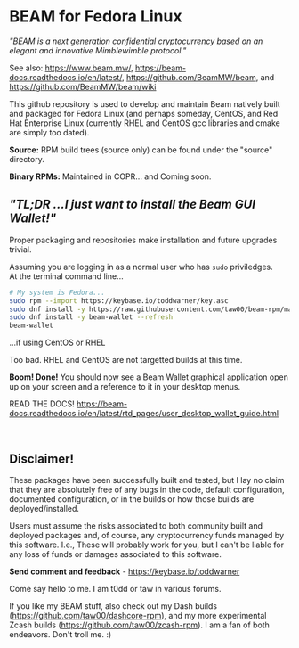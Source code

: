 # BEAM for Fedora Linux

_"BEAM is a next generation confidential cryptocurrency based on an elegant and
innovative Mimblewimble protocol."_

See also: <https://www.beam.mw/>,
<https://beam-docs.readthedocs.io/en/latest/>,
<https://github.com/BeamMW/beam>, and <https://github.com/BeamMW/beam/wiki>

This github repository is used to develop and maintain Beam natively built and
packaged for Fedora Linux (and perhaps someday, CentOS, and Red Hat Enterprise
Linux (currently RHEL and CentOS gcc libraries and cmake are simply too dated).

**Source:** RPM build trees (source only) can be found under the "source"
directory.

**Binary RPMs:** Maintained in COPR... and Coming soon.

## *"TL;DR ...I just want to install the Beam GUI Wallet!"*

Proper packaging and repositories make installation and future upgrades
trivial.

Assuming you are logging in as a normal user who has `sudo` priviledges.<br />
At the terminal command line...

```bash
# My system is Fedora...
sudo rpm --import https://keybase.io/toddwarner/key.asc
sudo dnf install -y https://raw.githubusercontent.com/taw00/beam-rpm/master/toddpkgs-beam-repo.fedora.rpm
sudo dnf install -y beam-wallet --refresh
beam-wallet
```

...if using CentOS or RHEL

Too bad. RHEL and CentOS are not targetted builds at this time.

**Boom! Done!** You should now see a Beam Wallet graphical application
open up on your screen and a reference to it in your desktop menus.

READ THE DOCS! <https://beam-docs.readthedocs.io/en/latest/rtd_pages/user_desktop_wallet_guide.html>

&nbsp;

## Disclaimer!

These packages have been successfully built and tested, but I lay no claim that
they are absolutely free of any bugs in the code, default configuration,
documented configuration, or in the builds or how those builds are
deployed/installed.

Users must assume the risks associated to both community built and
deployed packages and, of course, any cryptocurrency funds managed by this
software. I.e., These will probably work for you, but I can't be liable for any
loss of funds or damages associated to this software.

**Send comment and feedback** - <https://keybase.io/toddwarner>

Come say hello to me. I am t0dd or taw in various forums.

If you like my BEAM stuff, also check out my Dash builds
(<https://github.com/taw00/dashcore-rpm>), and my more experimental Zcash
builds (<https://github.com/taw00/zcash-rpm>). I am a fan of both endeavors.
Don't troll me. :)
